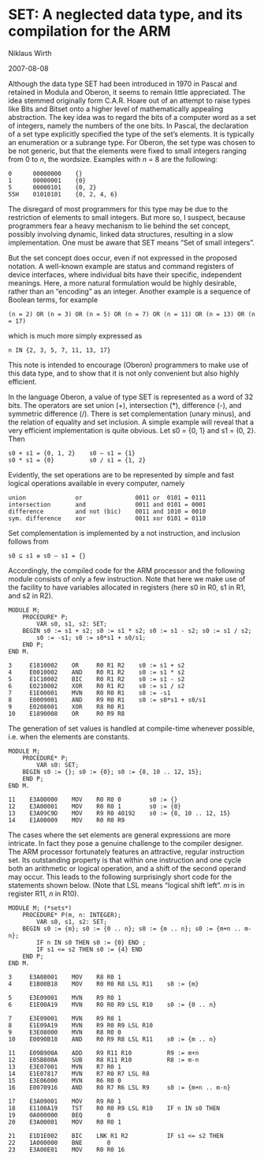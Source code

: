 <!---
source: https://people.inf.ethz.ch/wirth/Oberon/SETs.pdf
-->

# SET: A neglected data type, and its compilation for the ARM

Niklaus Wirth

2007-08-08

Although the data type SET had been introduced in 1970 in Pascal and retained in Modula and Oberon, it seems to remain little appreciated. The idea stemmed originally form C.A.R. Hoare out of an attempt to raise types like Bits and Bitset onto a higher level of mathematically appealing abstraction. The key idea was to regard the bits of a computer word as a set of integers, namely the numbers of the one bits. In Pascal, the declaration of a set type explicitly specified the type of the set’s elements. It is typically an enumeration or a subrange type. For Oberon, the set type was chosen to be not generic, but that the elements were fixed to small integers ranging from 0 to *n*, the wordsize. Examples with *n* = 8 are the following:

    0      00000000    {}
    1      00000001    {0}
    5      00000101    {0, 2}
    55H    01010101    {0, 2, 4, 6}

The disregard of most programmers for this type may be due to the restriction of elements to small integers. But more so, I suspect, because programmers fear a heavy mechanism to lie behind the set concept, possibly involving dynamic, linked data structures, resulting in a slow implementation. One must be aware that SET means “Set of small integers”.

But the set concept does occur, even if not expressed in the proposed notation. A well-known example are status and command registers of device interfaces, where individual bits have their specific, independent meanings. Here, a more natural formulation would be highly desirable, rather than an “encoding” as an integer. Another example is a sequence of Boolean terms, for example

```oberon
(n = 2) OR (n = 3) OR (n = 5) OR (n = 7) OR (n = 11) OR (n = 13) OR (n = 17)
```

which is much more simply expressed as

```oberon
n IN {2, 3, 5, 7, 11, 13, 17}
```

This note is intended to encourage (Oberon) programmers to make use of this data type, and to show that it is not only convenient but also highly efficient.

In the language Oberon, a value of type SET is represented as a word of 32 bits. The operators are set union (+), intersection (\*), difference (-), and symmetric difference (/). There is set complementation (unary minus), and the relation of equality and set inclusion. A simple example will reveal that a very efficient implementation is quite obvious. Let s0 = {0, 1} and s1 = (0, 2}. Then

    s0 + s1 = {0, 1, 2}    s0 – s1 = {1}
    s0 * s1 = {0}          s0 / s1 = {1, 2}

Evidently, the set operations are to be represented by simple and fast logical operations available in every computer, namely

    union              or               0011 or  0101 = 0111
    intersection       and              0011 and 0101 = 0001
    difference         and not (bic)    0011 and 1010 = 0010
    sym. difference    xor              0011 xor 0101 = 0110

Set complementation is implemented by a not instruction, and inclusion follows from

    s0 ⊆ s1 ≡ s0 – s1 = {}

Accordingly, the compiled code for the ARM processor and the following module consists of only a few instruction. Note that here we make use of the facility to have variables allocated in registers (here s0 in R0, s1 in R1, and s2 in R2).

```oberon
MODULE M;
    PROCEDURE* P;
        VAR s0, s1, s2: SET;
    BEGIN s0 := s1 + s2; s0 := s1 * s2; s0 := s1 - s2; s0 := s1 / s2;
        s0 := -s1; s0 := s0*s1 + s0/s1;
    END P;
END M.
```

    3     E1810002    OR     R0 R1 R2    s0 := s1 + s2
    4     E0010002    AND    R0 R1 R2    s0 := s1 * s2
    5     E1C10002    BIC    R0 R1 R2    s0 := s1 - s2
    6     E0210002    XOR    R0 R1 R2    s0 := s1 / s2
    7     E1E00001    MVN    R0 R0 R1    s0 := -s1
    8     E0009001    AND    R9 R0 R1    s0 := s0*s1 + s0/s1
    9     E0208001    XOR    R8 R0 R1
    10    E1890008    OR     R0 R9 R8

The generation of set values is handled at compile-time whenever possible, i.e. when the elements are constants.

```oberon
MODULE M;
    PROCEDURE* P;
        VAR s0: SET;
    BEGIN s0 := {}; s0 := {0}; s0 := {8, 10 .. 12, 15};
    END P;
END M.
```

    11    E3A00000    MOV    R0 R0 0        s0 := {}
    12    E3A00001    MOV    R0 R0 1        s0 := {0}
    13    E3A09C9D    MOV    R9 R0 40192    s0 := {8, 10 .. 12, 15}
    14    E1A00009    MOV    R0 R0 R9

The cases where the set elements are general expressions are more intricate. In fact they pose a genuine challenge to the compiler designer. The ARM processor fortunately features an attractive, regular instruction set. Its outstanding property is that within one instruction and one cycle both an arithmetic or logical operation, and a shift of the second operand may occur. This leads to the following surprisingly short code for the statements shown below. (Note that LSL means “logical shift left”. *m* is in register R11, *n* in R10).

```oberon
MODULE M; (*sets*)
    PROCEDURE* P(m, n: INTEGER);
        VAR s0, s1, s2: SET;
    BEGIN s0 := {m}; s0 := {0 .. n}; s0 := {m .. n}; s0 := {m+n .. m-n};
        IF n IN s0 THEN s0 := {0} END ;
        IF s1 <= s2 THEN s0 := {4} END
    END P;
END M.
```

    3     E3A08001    MOV    R8 R0 1
    4     E1B00B18    MOV    R0 R0 R8 LSL R11    s0 := {m}
    
    5     E3E09001    MVN    R9 R0 1
    6     E1E00A19    MVN    R0 R0 R9 LSL R10    s0 := {0 .. n}
    
    7     E3E09001    MVN    R9 R0 1
    8     E1E09A19    MVN    R9 R0 R9 LSL R10
    9     E3E08000    MVN    R8 R0 0
    10    E0090B18    AND    R0 R9 R8 LSL R11    s0 := {m .. n}
    
    11    E09B900A    ADD    R9 R11 R10          R9 := m+n
    12    E05B800A    SUB    R8 R11 R10          R8 := m-n
    13    E3E07001    MVN    R7 R0 1
    14    E1E07817    MVN    R7 R0 R7 LSL R8
    15    E3E06000    MVN    R6 R0 0
    16    E0070916    AND    R0 R7 R6 LSL R9     s0 := {m+n .. m-n}
    
    17    E3A09001    MOV    R9 R0 1
    18    E1100A19    TST    R0 R0 R9 LSL R10    IF n IN s0 THEN
    19    0A000000    BEQ       0
    20    E3A00001    MOV    R0 R0 1
    
    21    E1D1E002    BIC    LNK R1 R2           IF s1 <= s2 THEN
    22    1A000000    BNE       0
    23    E3A00E01    MOV    R0 R0 16
